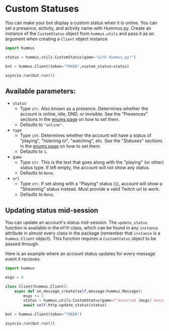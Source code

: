 # Custom Statuses

You can make your bot display a custom status when it is online. You can set a presence, activity, and activity name with Hummus.py. Create an instance of the `CustomStatus` object from `hummus.utils` and pass it as an argument when creating a `Client` object instance.

```py
import hummus

status = hummus.utils.CustomStatus(game="with Hummus.py!")

bot = hummus.Client(token="TOKEN",custom_status=status)

asyncio.run(bot.run())
```

## Available parameters:
- `status`
	- Type `str`. Also known as a presence. Determines whether the account is online, idle, DND, or invisible. See the "Presences" sections in the [enums page](enums.md) on how to set them.
	- Defaults to `"online"`.
- `type`
	- Type `int`. Determines whether the account will have a status of "playing", "listening to", "watching", etc. See the "Statuses" sections in the [enums page](enums.md) on how to set them.
	- Defaults to `1`.
- `game`
	- Type `str`. This is the text that goes along with the "playing" (or other) status type. If left empty, the account will not show any status.
	- Defaults to `None`.
- `url`
	- Type `str`. If set along with a "Playing" status (`1`), account will show a "Streaming" status instead. Must provide a valid Twitch url to work.
	- Defaults to `None`.

## Updating status mid-session
You can update an account's status mid-session. The `update_status` function is available in the `HTTP` class, which can be found in any `instance` attribute in almost every class in the package (remember that `instance` is a `hummus.Client` object). This function requires a `CustomStatus` object to be passed through.

Here is an example where an account status updates for every message event it recieves:
```py
import hummus

msgs = 0

class Client(hummus.Client):
	async def on_message_create(self,message:hummus.Message):
		msgs += 1
		status = hummus.utils.CustomStatus(game=f"detected {msgs} messages while online!")
		await self.http.update_status(status)

bot = hummus.Client(token="TOKEN")

asyncio.run(bot.run())
```